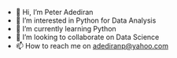 - 👋 Hi, I’m Peter Adediran
- 👀 I’m interested in Python for Data Analysis
- 🌱 I’m currently learning Python
- 💞️ I’m looking to collaborate on Data Science
- 📫 How to reach me on adediranp@yahoo.com

<!---
Adediranp/Adediranp is a ✨ special ✨ repository because its `README.md` (this file) appears on your GitHub profile.
You can click the Preview link to take a look at your changes.
--->
